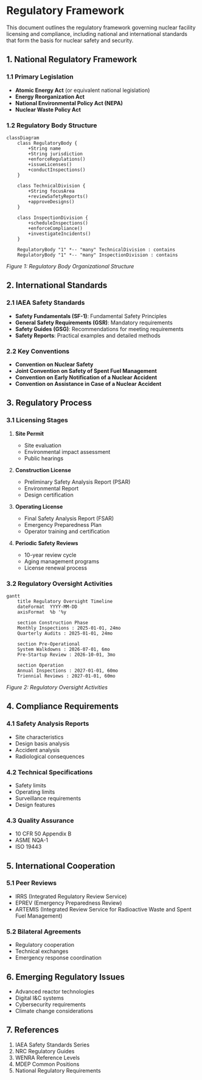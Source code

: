 # Regulatory Framework

This document outlines the regulatory framework governing nuclear facility licensing and compliance, including national and international standards that form the basis for nuclear safety and security.

## 1. National Regulatory Framework

### 1.1 Primary Legislation
- **Atomic Energy Act** (or equivalent national legislation)
- **Energy Reorganization Act**
- **National Environmental Policy Act (NEPA)**
- **Nuclear Waste Policy Act**

### 1.2 Regulatory Body Structure
```mermaid
classDiagram
    class RegulatoryBody {
        +String name
        +String jurisdiction
        +enforceRegulations()
        +issueLicenses()
        +conductInspections()
    }
    
    class TechnicalDivision {
        +String focusArea
        +reviewSafetyReports()
        +approveDesigns()
    }
    
    class InspectionDivision {
        +scheduleInspections()
        +enforceCompliance()
        +investigateIncidents()
    }
    
    RegulatoryBody "1" *-- "many" TechnicalDivision : contains
    RegulatoryBody "1" *-- "many" InspectionDivision : contains
```

*Figure 1: Regulatory Body Organizational Structure*

## 2. International Standards

### 2.1 IAEA Safety Standards
- **Safety Fundamentals (SF-1)**: Fundamental Safety Principles
- **General Safety Requirements (GSR)**: Mandatory requirements
- **Safety Guides (GSG)**: Recommendations for meeting requirements
- **Safety Reports**: Practical examples and detailed methods

### 2.2 Key Conventions
- **Convention on Nuclear Safety**
- **Joint Convention on Safety of Spent Fuel Management**
- **Convention on Early Notification of a Nuclear Accident**
- **Convention on Assistance in Case of a Nuclear Accident**

## 3. Regulatory Process

### 3.1 Licensing Stages
1. **Site Permit**
   - Site evaluation
   - Environmental impact assessment
   - Public hearings

2. **Construction License**
   - Preliminary Safety Analysis Report (PSAR)
   - Environmental Report
   - Design certification

3. **Operating License**
   - Final Safety Analysis Report (FSAR)
   - Emergency Preparedness Plan
   - Operator training and certification

4. **Periodic Safety Reviews**
   - 10-year review cycle
   - Aging management programs
   - License renewal process

### 3.2 Regulatory Oversight Activities

```mermaid
gantt
    title Regulatory Oversight Timeline
    dateFormat  YYYY-MM-DD
    axisFormat  %b '%y
    
    section Construction Phase
    Monthly Inspections : 2025-01-01, 24mo
    Quarterly Audits : 2025-01-01, 24mo
    
    section Pre-Operational
    System Walkdowns : 2026-07-01, 6mo
    Pre-Startup Review : 2026-10-01, 3mo
    
    section Operation
    Annual Inspections : 2027-01-01, 60mo
    Triennial Reviews : 2027-01-01, 60mo
```

*Figure 2: Regulatory Oversight Activities*

## 4. Compliance Requirements

### 4.1 Safety Analysis Reports
- Site characteristics
- Design basis analysis
- Accident analysis
- Radiological consequences

### 4.2 Technical Specifications
- Safety limits
- Operating limits
- Surveillance requirements
- Design features

### 4.3 Quality Assurance
- 10 CFR 50 Appendix B
- ASME NQA-1
- ISO 19443

## 5. International Cooperation

### 5.1 Peer Reviews
- IRRS (Integrated Regulatory Review Service)
- EPREV (Emergency Preparedness Review)
- ARTEMIS (Integrated Review Service for Radioactive Waste and Spent Fuel Management)

### 5.2 Bilateral Agreements
- Regulatory cooperation
- Technical exchanges
- Emergency response coordination

## 6. Emerging Regulatory Issues
- Advanced reactor technologies
- Digital I&C systems
- Cybersecurity requirements
- Climate change considerations

## 7. References
1. IAEA Safety Standards Series
2. NRC Regulatory Guides
3. WENRA Reference Levels
4. MDEP Common Positions
5. National Regulatory Requirements
